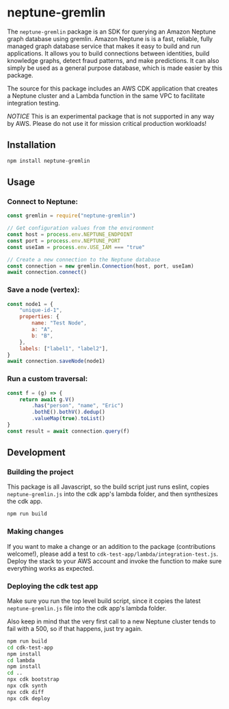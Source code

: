 # neptune-gremlin

The `neptune-gremlin` package is an SDK for querying an Amazon Neptune graph
database using gremlin. Amazon Neptune is is a fast, reliable, fully managed
graph database service that makes it easy to build and run applications. It
allows you to build connections between identities, build knowledge graphs,
detect fraud patterns, and make predictions. It can also simply be used as a
general purpose database, which is made easier by this package.

The source for this package includes an AWS CDK application that creates a Neptune 
cluster and a Lambda function in the same VPC to facilitate integration testing.

*NOTICE* This is an experimental package that is not supported in any way by AWS. 
Please do not use it for mission critical production workloads!

## Installation

```sh
npm install neptune-gremlin
```

## Usage

### Connect to Neptune:

```Javascript
const gremlin = require("neptune-gremlin")

// Get configuration values from the environment
const host = process.env.NEPTUNE_ENDPOINT
const port = process.env.NEPTUNE_PORT
const useIam = process.env.USE_IAM === "true"

// Create a new connection to the Neptune database
const connection = new gremlin.Connection(host, port, useIam)
await connection.connect()
```

### Save a node (vertex):

```Javascript
const node1 = {
    "unique-id-1",
    properties: {
        name: "Test Node",
        a: "A",
        b: "B",
    },
    labels: ["label1", "label2"],
}
await connection.saveNode(node1)
```

### Run a custom traversal:

```Javascript
const f = (g) => {
    return await g.V()
        .has("person", "name", "Eric")
        .bothE().bothV().dedup()
        .valueMap(true).toList()
}
const result = await connection.query(f)
```

## Development

### Building the project

This package is all Javascript, so the build script just runs eslint, copies `neptune-gremlin.js`
into the cdk app's lambda folder, and then synthesizes the cdk app.

```sh
npm run build
```

### Making changes

If you want to make a change or an addition to the package (contributions welcome!), please 
add a test to `cdk-test-app/lambda/integration-test.js`. Deploy the stack to your AWS account 
and invoke the function to make sure everything works as expected.

### Deploying the cdk test app

Make sure you run the top level build script, since it copies the latest `neptune-gremlin.js` 
file into the cdk app's lambda folder.

Also keep in mind that the very first call to a new Neptune cluster tends to fail with a 500, 
so if that happens, just try again.

```sh
npm run build
cd cdk-test-app
npm install
cd lambda
npm install
cd ..
npx cdk bootstrap
npx cdk synth
npx cdk diff
npx cdk deploy
```
